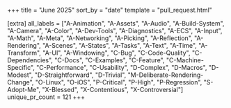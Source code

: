+++
title = "June 2025"
sort_by = "date"
template = "pull_request.html"

[extra]
all_labels = ["A-Animation", "A-Assets", "A-Audio", "A-Build-System", "A-Camera", "A-Color", "A-Dev-Tools", "A-Diagnostics", "A-ECS", "A-Input", "A-Math", "A-Meta", "A-Networking", "A-Picking", "A-Reflection", "A-Rendering", "A-Scenes", "A-States", "A-Tasks", "A-Text", "A-Time", "A-Transform", "A-UI", "A-Windowing", "C-Bug", "C-Code-Quality", "C-Dependencies", "C-Docs", "C-Examples", "C-Feature", "C-Machine-Specific", "C-Performance", "C-Usability", "D-Complex", "D-Macros", "D-Modest", "D-Straightforward", "D-Trivial", "M-Deliberate-Rendering-Change", "O-Linux", "O-iOS", "P-Critical", "P-High", "P-Regression", "S-Adopt-Me", "X-Blessed", "X-Contentious", "X-Controversial"]
unique_pr_count = 121
+++
